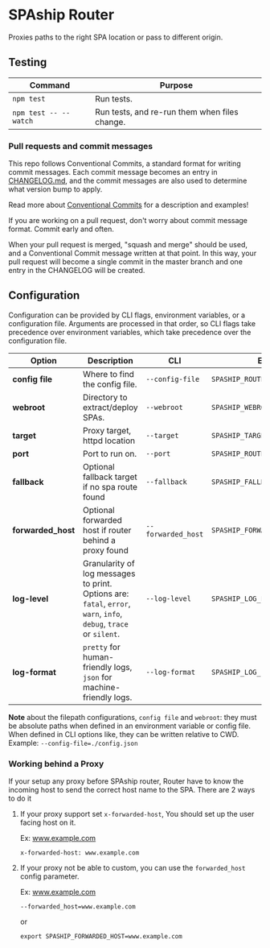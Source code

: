 # SPAship Router

Proxies paths to the right SPA location or pass to different origin.

## Testing

| Command               | Purpose                                       |
| --------------------- | --------------------------------------------- |
| `npm test`            | Run tests.                                    |
| `npm test -- --watch` | Run tests, and re-run them when files change. |

### Pull requests and commit messages

This repo follows Conventional Commits, a standard format for writing commit messages. Each commit message becomes an entry in [CHANGELOG.md](./CHANGELOG.md), and the commit messages are also used to determine what version bump to apply.

Read more about [Conventional Commits](https://www.conventionalcommits.org) for a description and examples!

If you are working on a pull request, don't worry about commit message format. Commit early and often.

When your pull request is merged, "squash and merge" should be used, and a Conventional Commit message written at that point. In this way, your pull request will become a single commit in the master branch and one entry in the CHANGELOG will be created.

## Configuration

Configuration can be provided by CLI flags, environment variables, or a configuration file. Arguments are processed in that order, so CLI flags take precedence over environment variables, which take precedence over the configuration file.

| Option             | Description                                                                                                        | CLI                | Env                          | config.json        | Default                 |
| ------------------ | ------------------------------------------------------------------------------------------------------------------ | ------------------ | ---------------------------- | ------------------ | ----------------------- |
| **config file**    | Where to find the config file.                                                                                     | `--config-file`    | `SPASHIP_ROUTER_CONFIG_FILE` | N/A                | none                    |
| **webroot**        | Directory to extract/deploy SPAs.                                                                                  | `--webroot`        | `SPASHIP_WEBROOT`            | `"webroot"`        | `/var/www/html`         |
| **target**         | Proxy target, httpd location                                                                                       | `--target`         | `SPASHIP_TARGET`             | `"target"`         | `http://localhost:8080` |
| **port**           | Port to run on.                                                                                                    | `--port`           | `SPASHIP_ROUTER_PORT`        | `"port"`           | `8080`                  |
| **fallback**       | Optional fallback target if no spa route found                                                                     | `--fallback`       | `SPASHIP_FALLBACK`           | `"fallback"`       | none                    |
| **forwarded_host** | Optional forwarded host if router behind a proxy found                                                             | `--forwarded_host` | `SPASHIP_FORWARDED_HOST`     | `"forwarded_host"` | none                    |
| **log-level**      | Granularity of log messages to print. Options are: `fatal`, `error`, `warn`, `info`, `debug`, `trace` or `silent`. | `--log-level`      | `SPASHIP_LOG_LEVEL`          | `"log_level"`      | `info`                  |
| **log-format**     | `pretty` for human-friendly logs, `json` for machine-friendly logs.                                                | `--log-format`     | `SPASHIP_LOG_FORMAT`         | `"log_format"`     | `pretty`                |

**Note** about the filepath configurations, `config file` and `webroot`: they must be absolute paths when defined in an environment variable or config file. When defined in CLI options like, they can be written relative to CWD. Example: `--config-file=./config.json`

### Working behind a Proxy

If your setup any proxy before SPAship router, Router have to know the incoming host to send the correct host name to the SPA. There are 2 ways to do it

1. If your proxy support set `x-forwarded-host`, You should set up the user facing host on it.

   Ex: www.example.com

   ```
   x-forwarded-host: www.example.com
   ```

2. If your proxy not be able to custom, you can use the `forwarded_host` config parameter.

   Ex: www.example.com

   ```
   --forwarded_host=www.example.com
   ```

   or

   ```
   export SPASHIP_FORWARDED_HOST=www.example.com
   ```
